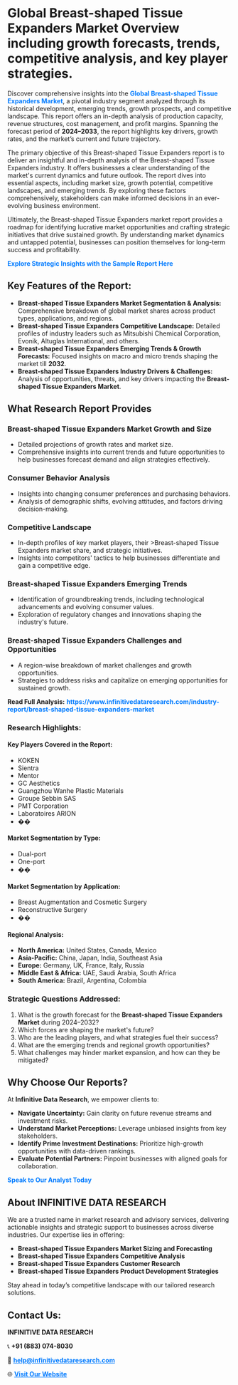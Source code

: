 <h1>Global Breast-shaped Tissue Expanders Market Overview including growth forecasts, trends, competitive analysis, and key player strategies.</h1>
<p>
Discover comprehensive insights into the 
<a href="https://www.infinitivedataresearch.com/industry-report/breast-shaped-tissue-expanders-market" rel="dofollow" style="color: #007BFF; text-decoration: none;"><strong>Global Breast-shaped Tissue Expanders Market</strong></a>, a pivotal industry segment analyzed through its historical development, emerging trends, growth prospects, and competitive landscape. This report offers an in-depth analysis of production capacity, revenue structures, cost management, and profit margins. Spanning the forecast period of <strong>2024–2033</strong>, the report highlights key drivers, growth rates, and the market’s current and future trajectory.
</p>
<p>
The primary objective of this Breast-shaped Tissue Expanders report is to deliver an insightful and in-depth analysis of the Breast-shaped Tissue Expanders industry. It offers businesses a clear understanding of the market's current dynamics and future outlook. The report dives into essential aspects, including market size, growth potential, competitive landscapes, and emerging trends. By exploring these factors comprehensively, stakeholders can make informed decisions in an ever-evolving business environment.
</p>
<p>
Ultimately, the Breast-shaped Tissue Expanders market report provides a roadmap for identifying lucrative market opportunities and crafting strategic initiatives that drive sustained growth. By understanding market dynamics and untapped potential, businesses can position themselves for long-term success and profitability.
</p>
<p>
<a href="https://www.infinitivedataresearch.com/request-sample/reportId=104529" style="color: #007BFF; text-decoration: none;"><strong>Explore Strategic Insights with the Sample Report Here</strong></a>
</p>

<h2>Key Features of the Report:</h2>
<ul>
<li><strong>Breast-shaped Tissue Expanders Market Segmentation & Analysis:</strong> Comprehensive breakdown of global market shares across product types, applications, and regions.</li>
<li><strong>Breast-shaped Tissue Expanders Competitive Landscape:</strong> Detailed profiles of industry leaders such as Mitsubishi Chemical Corporation, Evonik, Altuglas International, and others.</li>
<li><strong>Breast-shaped Tissue Expanders Emerging Trends & Growth Forecasts:</strong> Focused insights on macro and micro trends shaping the market till <strong>2032</strong>.</li>
<li><strong>Breast-shaped Tissue Expanders Industry Drivers & Challenges:</strong> Analysis of opportunities, threats, and key drivers impacting the <strong>Breast-shaped Tissue Expanders Market</strong>.</li>
</ul>

<h2>What Research Report Provides</h2>
<h3>Breast-shaped Tissue Expanders Market Growth and Size</h3>
<ul>
<li>Detailed projections of growth rates and market size.</li>
<li>Comprehensive insights into current trends and future opportunities to help businesses forecast demand and align strategies effectively.</li>
</ul>

<h3>Consumer Behavior Analysis</h3>
<ul>
<li>Insights into changing consumer preferences and purchasing behaviors.</li>
<li>Analysis of demographic shifts, evolving attitudes, and factors driving decision-making.</li>
</ul>

<h3>Competitive Landscape</h3>
<ul>
<li>In-depth profiles of key market players, their >Breast-shaped Tissue Expanders market share, and strategic initiatives.</li>
<li>Insights into competitors' tactics to help businesses differentiate and gain a competitive edge.</li>
</ul>

<h3>Breast-shaped Tissue Expanders Emerging Trends</h3>
<ul>
<li>Identification of groundbreaking trends, including technological advancements and evolving consumer values.</li>
<li>Exploration of regulatory changes and innovations shaping the industry's future.</li>
</ul>

<h3>Breast-shaped Tissue Expanders Challenges and Opportunities</h3>
<ul>
<li>A region-wise breakdown of market challenges and growth opportunities.</li>
<li>Strategies to address risks and capitalize on emerging opportunities for sustained growth.</li>
</ul>
<p><strong>Read Full Analysis:</strong> <a href="https://www.infinitivedataresearch.com/industry-report/breast-shaped-tissue-expanders-market" rel="dofollow" style="color: #007BFF; text-decoration: none;"><strong>https://www.infinitivedataresearch.com/industry-report/breast-shaped-tissue-expanders-market</strong></a></p>
<h3>Research Highlights:</h3>
<h4>Key Players Covered in the Report:</h4>
<ul><li>KOKEN</li><li>Sientra</li><li>Mentor</li><li>GC Aesthetics</li><li>Guangzhou Wanhe Plastic Materials</li><li>Groupe Sebbin SAS</li><li>PMT Corporation</li><li>Laboratoires ARION</li><li>��</li></ul>
<h4>Market Segmentation by Type:</h4>
<ul><li>Dual-port</li><li>One-port</li><li>��</li></ul>
<h4>Market Segmentation by Application:</h4>
<ul><li>Breast Augmentation and Cosmetic Surgery</li><li>Reconstructive Surgery</li><li>��</li></ul>

<h4>Regional Analysis:</h4>
<ul>
<li><strong>North America:</strong> United States, Canada, Mexico</li>
<li><strong>Asia-Pacific:</strong> China, Japan, India, Southeast Asia</li>
<li><strong>Europe:</strong> Germany, UK, France, Italy, Russia</li>
<li><strong>Middle East & Africa:</strong> UAE, Saudi Arabia, South Africa</li>
<li><strong>South America:</strong> Brazil, Argentina, Colombia</li>
</ul>

<h3>Strategic Questions Addressed:</h3>
<ol>
<li>What is the growth forecast for the <strong>Breast-shaped Tissue Expanders Market</strong> during 2024–2032?</li>
<li>Which forces are shaping the market's future?</li>
<li>Who are the leading players, and what strategies fuel their success?</li>
<li>What are the emerging trends and regional growth opportunities?</li>
<li>What challenges may hinder market expansion, and how can they be mitigated?</li>
</ol>

<h2>Why Choose Our Reports?</h2>
<p>At <strong>Infinitive Data Research</strong>, we empower clients to:</p>
<ul>
<li><strong>Navigate Uncertainty:</strong> Gain clarity on future revenue streams and investment risks.</li>
<li><strong>Understand Market Perceptions:</strong> Leverage unbiased insights from key stakeholders.</li>
<li><strong>Identify Prime Investment Destinations:</strong> Prioritize high-growth opportunities with data-driven rankings.</li>
<li><strong>Evaluate Potential Partners:</strong> Pinpoint businesses with aligned goals for collaboration.</li>
</ul>
<p><a href="https://www.infinitivedataresearch.com/industry-report/breast-shaped-tissue-expanders-market" rel="dofollow" style="color: #007BFF; text-decoration: none;"><strong>Speak to Our Analyst Today</strong></a></p>

<h2>About INFINITIVE DATA RESEARCH</h2>
<p>We are a trusted name in market research and advisory services, delivering actionable insights and strategic support to businesses across diverse industries. Our expertise lies in offering:</p>
<ul>
<li><strong>Breast-shaped Tissue Expanders Market Sizing and Forecasting</strong></li>
<li><strong>Breast-shaped Tissue Expanders Competitive Analysis</strong></li>
<li><strong>Breast-shaped Tissue Expanders Customer Research</strong></li>
<li><strong>Breast-shaped Tissue Expanders Product Development Strategies</strong></li>
</ul>
<p>Stay ahead in today’s competitive landscape with our tailored research solutions.</p>

<h2>Contact Us:</h2>
<p><strong>INFINITIVE DATA RESEARCH</strong></p>
<p>📞 <strong>+91 (883) 074-8030</strong></p>
<p>📧 <strong><a href="mailto:help@infinitivedataresearch.com" style="color: #007BFF;">help@infinitivedataresearch.com</a></strong></p>
<p>🌐 <strong><a href="https://www.infinitivedataresearch.com" rel="dofollow" style="color: #007BFF;">Visit Our Website</a></strong></p>